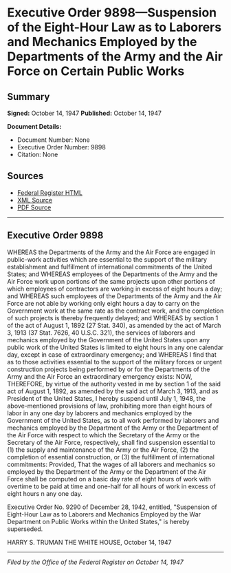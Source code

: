 # Executive Order 9898—Suspension of the Eight-Hour Law as to Laborers and Mechanics Employed by the Departments of the Army and the Air Force on Certain Public Works

## Summary

**Signed:** October 14, 1947
**Published:** October 14, 1947

**Document Details:**
- Document Number: None
- Executive Order Number: 9898
- Citation: None

## Sources
- [Federal Register HTML](https://www.presidency.ucsb.edu/documents/executive-order-9898-suspension-the-eight-hour-law-laborers-and-mechanics-employed-the)
- [XML Source](None)
- [PDF Source](None)

---

## Executive Order 9898

WHEREAS the Departments of the Army and the Air Force are engaged in public-work activities which are essential to the support of the military establishment and fulfillment of international commitments of the United States; and
WHEREAS employees of the Departments of the Army and the Air Force work upon portions of the same projects upon other portions of which employees of contractors are working in excess of eight hours a day; and
WHEREAS such employees of the Departments of the Army and the Air Force are not able by working only eight hours a day to carry on the Government work at the same rate as the contract work, and the completion of such projects is thereby frequently delayed; and
WHEREAS by section 1 of the act of August 1, 1892 (27 Stat. 340), as amended by the act of March 3, 1913 (37 Stat. 7626, 40 U.S.C. 321), the services of laborers and mechanics employed by the Government of the United States upon any public work of the United States is limited to eight hours in any one calendar day, except in case of extraordinary emergency; and
WHEREAS I find that as to those activities essential to the support of the military forces or urgent construction projects being performed by or for the Departments of the Army and the Air Force an extraordinary emergency exists:
NOW, THEREFORE, by virtue of the authority vested in me by section 1 of the said act of August 1, 1892, as amended by the said act of March 3, 1913, and as President of the United States, I hereby suspend until July 1, 1948, the above-mentioned provisions of law, prohibiting more than eight hours of labor in any one day by laborers and mechanics employed by the Government of the United States, as to all work performed by laborers and mechanics employed by the Department of the Army or the Department of the Air Force with respect to which the Secretary of the Army or the Secretary of the Air Force, respectively, shall find suspension essential to (1) the supply and maintenance of the Army or the Air Force, (2) the completion of essential construction, or (3) the fulfillment of international commitments: Provided, That the wages of all laborers and mechanics so employed by the Department of the Army or the Department of the Air Force shall be computed on a basic day rate of eight hours of work with overtime to be paid at time and one-half for all hours of work in excess of eight hours n any one day.

Executive Order No. 9290 of December 28, 1942, entitled, "Suspension of Eight-Hour Law as to Laborers and Mechanics Employed by the War Department on Public Works within the United States," is hereby superseded.

HARRY S. TRUMAN
THE WHITE HOUSE,
October 14, 1947

---

*Filed by the Office of the Federal Register on October 14, 1947*
